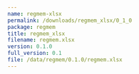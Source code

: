 ```yaml
---
name: regmem-xlsx
permalink: /downloads/regmem_xlsx/0_1_0
package: regmem
title: regmem_xlsx
filename: regmem.xlsx
version: 0.1.0
full_version: 0.1
file: /data/regmem/0.1.0/regmem.xlsx
---
```

